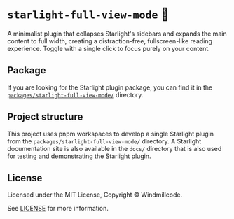 # `starlight-full-view-mode` 🔋

A minimalist plugin that collapses Starlight&#39;s sidebars and expands the main content to full width, creating a distraction-free, fullscreen-like reading experience. Toggle with a single click to focus purely on your content.

## Package

If you are looking for the Starlight plugin package, you can find it in the [`packages/starlight-full-view-mode/`](/packages/starlight-full-view-mode/) directory.

## Project structure

This project uses pnpm workspaces to develop a single Starlight plugin from the `packages/starlight-full-view-mode/` directory. A Starlight documentation site is also available in the `docs/` directory that is also used for testing and demonstrating the Starlight plugin.

## License

Licensed under the MIT License, Copyright © Windmillcode.

See [LICENSE](/LICENSE) for more information.
